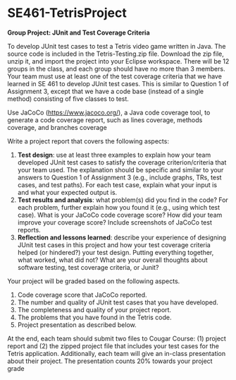 # SE461-TetrisProject
**Group Project: JUnit and Test Coverage Criteria**

To develop JUnit test cases to test a Tetris video game written in Java. The source code is included in the Tetris-Testing.zip file. Download the zip file, unzip it, and import the project into your Eclipse workspace.
There will be 12 groups in the class, and each group should have no more than 3 members.
Your team must use at least one of the test coverage criteria that we have learned in SE 461 to
develop JUnit test cases. This is similar to Question 1 of Assignment 3, except that we have a
code base (instead of a single method) consisting of five classes to test.

Use JaCoCo (https://www.jacoco.org/), a Java code coverage tool, to generate a code coverage
report, such as lines coverage, methods coverage, and branches coverage

Write a project report that covers the following aspects:
  1. **Test design**: use at least three examples to explain how your team developed JUnit test
  cases to satisfy the coverage criterion/criteria that your team used. The explanation
  should be specific and similar to your answers to Question 1 of Assignment 3 (e.g.,
  include graphs, TRs, test cases, and test paths). For each test case, explain what your
  input is and what your expected output is.
  2. **Test results and analysis**: what problem(s) did you find in the code? For each problem,
  further explain how you found it (e.g., using which test case). What is your JaCoCo code
  coverage score? How did your team improve your coverage score? Include screenshots
  of JaCoCo test reports.
  3. **Reflection and lessons learned**: describe your experience of designing JUnit test cases in this project and how your test coverage criteria helped (or hindered?) your test design. Putting everything together, what worked, what did not? What are your overall thoughts about software testing, test coverage criteria, or Junit?
  
Your project will be graded based on the following aspects.
  1. Code coverage score that JaCoCo reported.
  2. The number and quality of JUnit test cases that you have developed.
  3. The completeness and quality of your project report.
  4. The problems that you have found in the Tetris code.
  5. Project presentation as described below.

At the end, each team should submit two files to Cougar Course: (1) project report and (2) the zipped project file that includes your test cases for the Tetris application.
Additionally, each team will give an in-class presentation about their project. The presentation counts 20% towards your project grade
